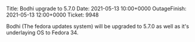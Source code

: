 Title: Bodhi upgrade to 5.7.0
Date: 2021-05-13 10:00+0000
OutageFinish: 2021-05-13 12:00+0000
Ticket: 9948

Bodhi (The fedora updates system) will be upgraded to 5.7.0 as well as it's underlaying OS to Fedora 34.
